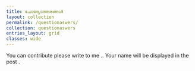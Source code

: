 ```yaml
---
title: ചോദ്യോത്തരങ്ങൾ
layout: collection
permalink: /questionaswers/
collection: questionaswers
entries_layout: grid
classes: wide
---
```


You can contribute please write to me .. Your name will be displayed in the post .
